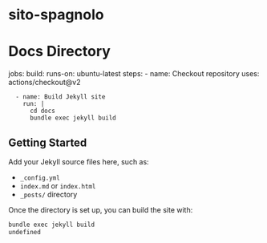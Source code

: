 # sito-spagnolo
# Docs Directory
jobs:
  build:
    runs-on: ubuntu-latest
    steps:
      - name: Checkout repository
        uses: actions/checkout@v2

      - name: Build Jekyll site
        run: |
          cd docs
          bundle exec jekyll build

## Getting Started

Add your Jekyll source files here, such as:
- `_config.yml`
- `index.md` or `index.html`
- `_posts/` directory

Once the directory is set up, you can build the site with:

```bash
bundle exec jekyll build
undefined
